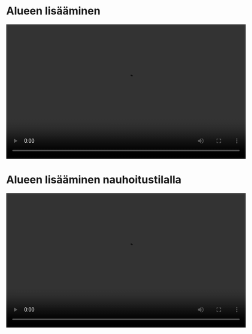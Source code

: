 # Alueen lisääminen

<video width="640" height="360" controls>

<source src="img/alueen_lisääminen.mp4" type="video/mp4">

</video>

# Alueen lisääminen nauhoitustilalla

<video width="640" height="360" controls>

<source src="img/alueen_lisääminen_nauhoitustila.mp4" type="video/mp4">

</video>